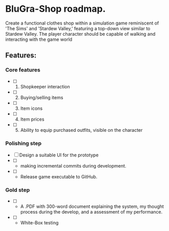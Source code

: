 # BluGra-Shop roadmap.
Create a functional clothes shop within a simulation game reminiscent of 'The Sims' and 'Stardew Valley,' featuring a top-down view similar to Stardew Valley. The player character should be capable of walking and interacting with the game world

## Features:
### Core features
- [ ] 1. Shopkeeper interaction
- [ ] 2. Buying/selling items
- [ ] 3. Item icons
- [ ] 4. Item prices
- [ ] 5. Ability to equip purchased outfits, visible on the character
### Polishing step
- [ ] Design a suitable UI for the prototype
- [ ] - making incremental commits during development.
- [ ] - Release game executable to GitHub.
### Gold step
- [ ] - A .PDF with 300-word document explaining the system, my thought process during the develop, and a assessment of my performance.
- [ ] - White-Box testing
